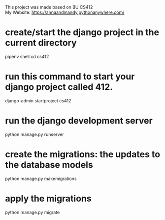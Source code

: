 This project was made based on BU CS412 <br />
My Website: https://annaandmandy.pythonanywhere.com/

# create/start the django project in the current directory
pipenv shell
cd cs412

# run this command to start your django project called 412.
django-admin startproject cs412

# run the django development server
python manage.py runserver

# create the migrations: the updates to the database models
python manage.py makemigrations

# apply the migrations
python manage.py migrate
